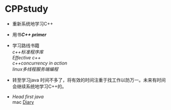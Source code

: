 # CPPstudy

- 重新系统地学习C++
- 用书***C++ primer*** 
- 学习路线书籍  
*c++标准程序库*  
*Effective c++*   
*c++concurrency in action*   
*linux多线程服务端编程*

- 转至学习java 时间不多了，将有效的时间注重于找工作以防万一。未来有时间会继续系统地学习C++的。
- *Head first java*  
mac
  [Diary](./Diary.md)